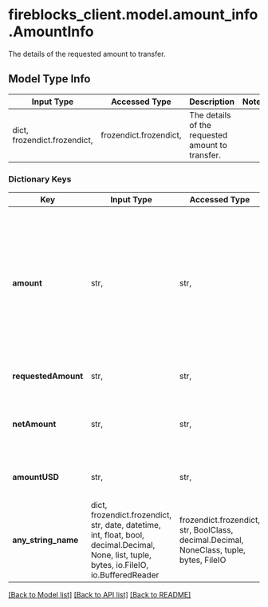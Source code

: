 # fireblocks_client.model.amount_info.AmountInfo

The details of the requested amount to transfer.

## Model Type Info
Input Type | Accessed Type | Description | Notes
------------ | ------------- | ------------- | -------------
dict, frozendict.frozendict,  | frozendict.frozendict,  | The details of the requested amount to transfer. | 

### Dictionary Keys
Key | Input Type | Accessed Type | Description | Notes
------------ | ------------- | ------------- | ------------- | -------------
**amount** | str,  | str,  | If the transfer is a withdrawal from an exchange, the actual amount that was requested to be transferred. Otherwise, the requested amount. | [optional] 
**requestedAmount** | str,  | str,  | The amount requested by the user. | [optional] 
**netAmount** | str,  | str,  | The net amount of the transaction, after fee deduction. | [optional] 
**amountUSD** | str,  | str,  | The USD value of the requested amount. | [optional] 
**any_string_name** | dict, frozendict.frozendict, str, date, datetime, int, float, bool, decimal.Decimal, None, list, tuple, bytes, io.FileIO, io.BufferedReader | frozendict.frozendict, str, BoolClass, decimal.Decimal, NoneClass, tuple, bytes, FileIO | any string name can be used but the value must be the correct type | [optional]

[[Back to Model list]](../../README.md#documentation-for-models) [[Back to API list]](../../README.md#documentation-for-api-endpoints) [[Back to README]](../../README.md)

